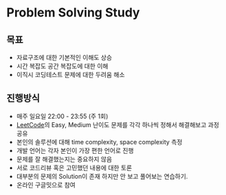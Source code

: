 # Problem Solving Study

## 목표

- 자료구조에 대한 기본적인 이해도 상승
- 시간 복잡도 공간 복잡도에 대한 이해
- 이직시 코딩테스트 문제에 대한 두려움 해소

## 진행방식

- 매주 일요일 22:00 - 23:55 (주 1회)
- [LeetCode](https://leetcode.com/problemset/all/)의 Easy, Medium 난이도 문제를 각각 하나씩 정해서 해결해보고 과정 공유
- 본인의 솔루션에 대해 time complexity, space complexity 측정
- 개발 언어는 각자 본인이 가장 편한 언어로 진행
- 문제를 잘 해결했는지는 중요하지 않음
- 서로 코드리뷰 혹은 고민했던 내용에 대한 토론
- 대부분의 문제의 Solution이 존재 하지만 안 보고 풀어보는 연습하기.
- 온라인 구글밋으로 참여
